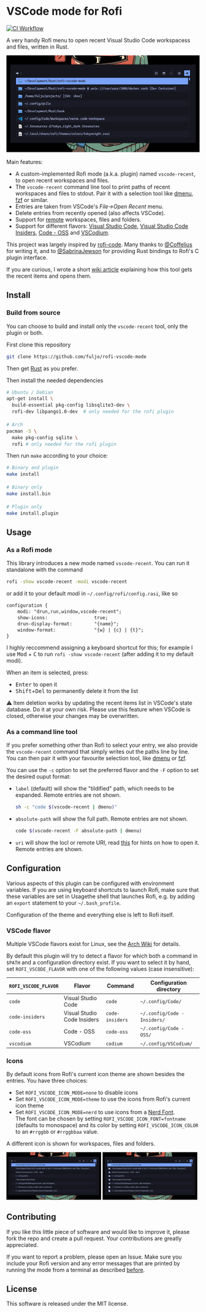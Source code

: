 # VSCode mode for Rofi

[![CI Workflow](https://github.com/fuljo/rofi-vscode-mode/actions/workflows/ci.yml/badge.svg)](https://github.com/fuljo/rofi-vscode-mode/actions)


A very handy Rofi menu to open recent Visual Studio Code workspacess and files, written in Rust.

![Demonstration of open menu](assets/demo_papirus_icons.png)

Main features:
- A custom-implemented Rofi mode (a.k.a. plugin) named `vscode-recent`, to open recent workspaces and files.
- The `vscode-recent` command line tool to print paths of recent workspaces and files to stdout. Pair it with a selection tool like [dmenu](https://tools.suckless.org/dmenu/), [fzf](https://github.com/junegunn/fzf) or similar.
- Entries are taken from VSCode's _File->Open Recent_ menu.
- Delete entries from recently opened (also affects VSCode).
- Support for [remote](https://code.visualstudio.com/docs/remote/remote-overview) workspaces, files and folders.
- Support for different flavors: [Visual Studio Code](https://code.visualstudio.com), [Visual Studio Code Insiders](https://code.visualstudio.com/insiders), [Code - OSS](https://github.com/microsoft/vscode) and [VSCodium](https://vscodium.com).

This project was largely inspired by [rofi-code](https://github.com/Coffelius).
Many thanks to [@Coffelius](https://github.com/Coffelius) for writing it, and to [@SabrinaJewson](https://github.com/SabrinaJewson) for providing Rust bindings to Rofi's C plugin interface.

If you are curious, I wrote a short [wiki article](https://github.com/fuljo/rofi-vscode-mode/wiki/How-it-works) explaining how this tool gets the recent items and opens them.

## Install

### Build from source
You can choose to build and install only the `vscode-recent` tool, only the plugin or both.

First clone this repository
```sh
git clone https://github.com/fuljo/rofi-vscode-mode
```

Then get [Rust](https://www.rust-lang.org/tools/install) as you prefer.

Then install the needed dependencies
```sh
# Ubuntu / Debian
apt-get install \
  build-essential pkg-config libsqlite3-dev \
  rofi-dev libpango1.0-dev  # only needed for the rofi plugin

# Arch
pacman -S \
  make pkg-config sqlite \
  rofi # only needed for the rofi plugin
```

Then run `make` according to your choice:
```sh
# Binary and plugin
make install

# Binary only
make install.bin

# Plugin only
make install.plugin
```

## Usage

### As a Rofi mode
This library introduces a new mode named `vscode-recent`.
You can run it standalone with the command
```sh
rofi -show vscode-recent -modi vscode-recent
```
or add it to your default _modi_ in `~/.config/rofi/config.rasi`, like so
```
configuration {
	modi: "drun,run,window,vscode-recent";
    show-icons:                 true;
	drun-display-format:        "{name}";
	window-format:              "{w} | {c} | {t}";
}
```

I highly reccommend assigning a keyboard shortcut for this; for example I use <kbd>Mod</kbd> + <kbd>C</kbd> to run `rofi -show vscode-recent` (after adding it to my default modi).

When an item is selected, press:
- <kbd>Enter</kbd> to open it
- <kbd>Shift</kbd>+<kbd>Del</kbd> to permanently delete it from the list

:warning: Item deletion works by updating the recent items list in VSCode's state database. Do it at your own risk. Please use this feature when VSCode is closed, otherwise your changes may be overwritten.

### As a command line tool
If you prefer something other than Rofi to select your entry, we also provide the `vscode-recent` command that simply writes out the paths line by line. You can then pair it with your favourite selection tool, like [dmenu](https://tools.suckless.org/dmenu/) or [fzf](https://github.com/junegunn/fz).

You can use the `-c` option to set the preferred flavor and the `-F` option to set the desired ouput format:
- `label` (default) will show the "tildified" path, which needs to be expanded. Remote entries are not shown.
  ```sh
  sh -c "code $(vscode-recent | dmenu)"
  ```
- `absolute-path` will show the full path. Remote entries are not shown.
  ```sh
  code $(vscode-recent -F absolute-path | dmenu)
  ```
- `uri` will show the locl or remote URI, read [this](https://code.visualstudio.com/docs/remote/troubleshooting#_ssh-tips) for hints on how to open it. Remote entries are shown.


## Configuration
Various aspects of this plugin can be configured with environment variables.
If you are using keyboard shortcuts to launch Rofi, make sure that these variables are set in Usagethe shell that launches Rofi, e.g. by adding an `export` statement to your `~/.bash_profile`.

Configuration of the theme and everything else is left to Rofi itself.

### VSCode flavor
Multiple VSCode flavors exist for Linux, see the [Arch Wiki](https://wiki.archlinux.org/title/Visual_Studio_Code) for details.

By default this plugin will try to detect a flavor for which both a command in `$PATH` and a configuration directory exist.
If you want to select it by hand, set `ROFI_VSCODE_FLAVOR` with one of the following values (case insensitive):

| `ROFI_VSCODE_FLAVOR` | Flavor                      | Command         | Configuration directory      |
| -------------------- | --------------------------- | --------------- | ---------------------------- |
| `code`               | Visual Studio Code          | `code`          | `~/.config/Code/`            |
| `code-insiders`      | Visual Studio Code Insiders | `code-insiders` | `~/.config/Code - Insiders/` |
| `code-oss`           | Code - OSS                  | `code-oss`      | `~/.config/Code - OSS/`      |
| `vscodium`           | VSCodium                    | `codium`        | `~/.config/VSCodium/`        |

### Icons
By default icons from Rofi's current icon theme are shown besides the entries. You have three choices:
- Set `ROFI_VSCODE_ICON_MODE=none` to disable icons
- Set `ROFI_VSCODE_ICON_MODE=theme` to use the icons from Rofi's current icon theme
- Set `ROFI_VSCODE_ICON_MODE=nerd` to use icons from a [Nerd Font](https://www.nerdfonts.com/).<br>
  The font can be chosen by setting `ROFI_VSCODE_ICON_FONT=fontname` (defaults to monospace) and its color by setting
  `ROFI_VSCODE_ICON_COLOR` to an `#rrggbb` or `#rrggbbaa` value.

A different icon is shown for workspaces, files and folders.

<img src="assets/demo_no_icons.png" width="49%"> <img src="assets/demo_nerd_icons.png" width="49%">

## Contributing

If you like this little piece of software and would like to improve it, please fork the repo and create a pull request. Your contributions are greatly appreciated.

If you want to report a problem, please open an Issue.
Make sure you include your Rofi version and any error messages that are printed by running the mode from a terminal as described [before](#usage).

## License

This software is released under the MIT license.
